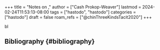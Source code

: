 +++
title = "Notes on ,"
author = ["Cash Prokop-Weaver"]
lastmod = 2024-02-24T11:53:13-08:00
tags = ["hastodo", "hastodo"]
categories = ["hastodo"]
draft = false
roam_refs = ["@chinThreeKindsTacit2020"]
+++

bl


## Bibliography {#bibliography}

<style>.csl-entry{text-indent: -1.5em; margin-left: 1.5em;}</style><div class="csl-bib-body">
</div>

